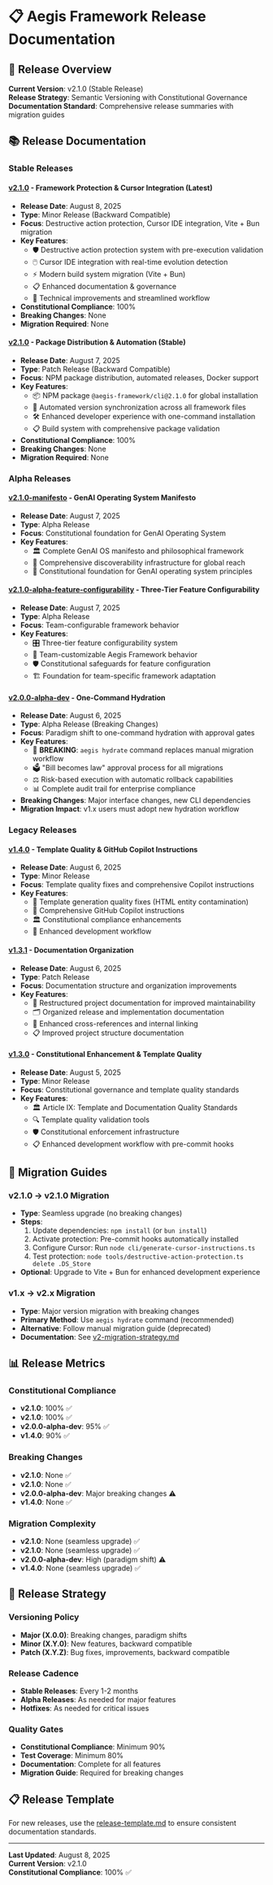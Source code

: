 <!--
@aegisFrameworkVersion: 2.3.0
@intent: Release documentation index and navigation
@context: Comprehensive release documentation for all framework versions
@mode: strict
-->

# 📋 Aegis Framework Release Documentation

## 🎯 Release Overview

**Current Version**: v2.1.0 (Stable Release)  
**Release Strategy**: Semantic Versioning with Constitutional Governance  
**Documentation Standard**: Comprehensive release summaries with migration guides

## 📚 Release Documentation

### **Stable Releases**

#### **[v2.1.0](./v2.1.0-summary.md)** - Framework Protection & Cursor Integration (Latest)
- **Release Date**: August 8, 2025
- **Type**: Minor Release (Backward Compatible)
- **Focus**: Destructive action protection, Cursor IDE integration, Vite + Bun migration
- **Key Features**:
  - 🛡️ Destructive action protection system with pre-execution validation
  - 🖱️ Cursor IDE integration with real-time evolution detection
  - ⚡ Modern build system migration (Vite + Bun)
  - 📋 Enhanced documentation & governance
  - 🔧 Technical improvements and streamlined workflow
- **Constitutional Compliance**: 100%
- **Breaking Changes**: None
- **Migration Required**: None

#### **[v2.1.0](./v2.1.0-summary.md)** - Package Distribution & Automation (Stable)
- **Release Date**: August 7, 2025
- **Type**: Patch Release (Backward Compatible)
- **Focus**: NPM package distribution, automated releases, Docker support
- **Key Features**:
  - 📦 NPM package `@aegis-framework/cli@2.1.0` for global installation
  - 🤖 Automated version synchronization across all framework files
  - 🛠️ Enhanced developer experience with one-command installation
  - 📋 Build system with comprehensive package validation
- **Constitutional Compliance**: 100%
- **Breaking Changes**: None
- **Migration Required**: None

### **Alpha Releases**

#### **[v2.1.0-manifesto](./v2.1.0-summary.md)** - GenAI Operating System Manifesto
- **Release Date**: August 7, 2025
- **Type**: Alpha Release
- **Focus**: Constitutional foundation for GenAI Operating System
- **Key Features**:
  - 🏛️ Complete GenAI OS manifesto and philosophical framework
  - 📖 Comprehensive discoverability infrastructure for global reach
  - 🎯 Constitutional foundation for GenAI operating system principles

#### **[v2.1.0-alpha-feature-configurability](./v2.1.0-summary.md)** - Three-Tier Feature Configurability
- **Release Date**: August 7, 2025
- **Type**: Alpha Release
- **Focus**: Team-configurable framework behavior
- **Key Features**:
  - 🎛️ Three-tier feature configurability system
  - 👥 Team-customizable Aegis Framework behavior
  - 🛡️ Constitutional safeguards for feature configuration
  - 🏗️ Foundation for team-specific framework adaptation

#### **[v2.0.0-alpha-dev](./v2.0.0-alpha-dev-release-validation.md)** - One-Command Hydration
- **Release Date**: August 6, 2025
- **Type**: Alpha Release (Breaking Changes)
- **Focus**: Paradigm shift to one-command hydration with approval gates
- **Key Features**:
  - 🚨 **BREAKING**: `aegis hydrate` command replaces manual migration workflow
  - 🗳️ "Bill becomes law" approval process for all migrations
  - ⚖️ Risk-based execution with automatic rollback capabilities
  - 📊 Complete audit trail for enterprise compliance
- **Breaking Changes**: Major interface changes, new CLI dependencies
- **Migration Impact**: v1.x users must adopt new hydration workflow

### **Legacy Releases**

#### **[v1.4.0](./v1.4.0-summary.md)** - Template Quality & GitHub Copilot Instructions
- **Release Date**: August 6, 2025
- **Type**: Minor Release
- **Focus**: Template quality fixes and comprehensive Copilot instructions
- **Key Features**:
  - 🔧 Template generation quality fixes (HTML entity contamination)
  - 📝 Comprehensive GitHub Copilot instructions
  - 🏛️ Constitutional compliance enhancements
  - 🧪 Enhanced development workflow

#### **[v1.3.1](./v1.3.1-summary.md)** - Documentation Organization
- **Release Date**: August 6, 2025
- **Type**: Patch Release
- **Focus**: Documentation structure and organization improvements
- **Key Features**:
  - 📁 Restructured project documentation for improved maintainability
  - 🗂️ Organized release and implementation documentation
  - 🔗 Enhanced cross-references and internal linking
  - 📋 Improved project structure documentation

#### **[v1.3.0](./v1.3.0-summary.md)** - Constitutional Enhancement & Template Quality
- **Release Date**: August 5, 2025
- **Type**: Minor Release
- **Focus**: Constitutional governance and template quality standards
- **Key Features**:
  - 🏛️ Article IX: Template and Documentation Quality Standards
  - 🔍 Template quality validation tools
  - 🛡️ Constitutional enforcement infrastructure
  - 📋 Enhanced development workflow with pre-commit hooks

## 🚀 Migration Guides

### **v2.1.0 → v2.1.0 Migration**
- **Type**: Seamless upgrade (no breaking changes)
- **Steps**:
  1. Update dependencies: `npm install` (or `bun install`)
  2. Activate protection: Pre-commit hooks automatically installed
  3. Configure Cursor: Run `node cli/generate-cursor-instructions.ts`
  4. Test protection: `node tools/destructive-action-protection.ts delete .DS_Store`
- **Optional**: Upgrade to Vite + Bun for enhanced development experience

### **v1.x → v2.x Migration**
- **Type**: Major version migration with breaking changes
- **Primary Method**: Use `aegis hydrate` command (recommended)
- **Alternative**: Follow manual migration guide (deprecated)
- **Documentation**: See [v2-migration-strategy.md](./v2-migration-strategy.md)

## 📊 Release Metrics

### **Constitutional Compliance**
- **v2.1.0**: 100% ✅
- **v2.1.0**: 100% ✅
- **v2.0.0-alpha-dev**: 95% ✅
- **v1.4.0**: 90% ✅

### **Breaking Changes**
- **v2.1.0**: None ✅
- **v2.1.0**: None ✅
- **v2.0.0-alpha-dev**: Major breaking changes ⚠️
- **v1.4.0**: None ✅

### **Migration Complexity**
- **v2.1.0**: None (seamless upgrade) ✅
- **v2.1.0**: None (seamless upgrade) ✅
- **v2.0.0-alpha-dev**: High (paradigm shift) ⚠️
- **v1.4.0**: None (seamless upgrade) ✅

## 🔮 Release Strategy

### **Versioning Policy**
- **Major (X.0.0)**: Breaking changes, paradigm shifts
- **Minor (X.Y.0)**: New features, backward compatible
- **Patch (X.Y.Z)**: Bug fixes, improvements, backward compatible

### **Release Cadence**
- **Stable Releases**: Every 1-2 months
- **Alpha Releases**: As needed for major features
- **Hotfixes**: As needed for critical issues

### **Quality Gates**
- **Constitutional Compliance**: Minimum 90%
- **Test Coverage**: Minimum 80%
- **Documentation**: Complete for all features
- **Migration Guide**: Required for breaking changes

## 📋 Release Template

For new releases, use the [release-template.md](./release-template.md) to ensure consistent documentation standards.

---

**Last Updated**: August 8, 2025  
**Current Version**: v2.1.0  
**Constitutional Compliance**: 100% ✅
